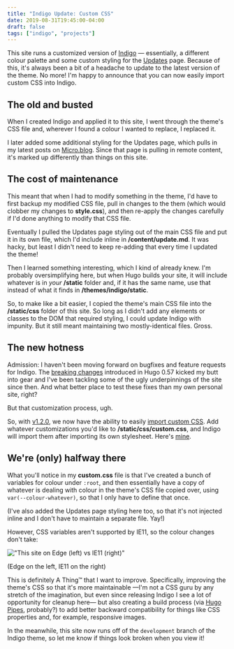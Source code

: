 ```yaml
---
title: "Indigo Update: Custom CSS"
date: 2019-08-31T19:45:00-04:00
draft: false
tags: ["indigo", "projects"]
---
```


This site runs a customized version of [Indigo] — essentially, a different colour palette and some custom styling for the [Updates] page. Because of this, it's always been a bit of a headache to update to the latest version of the theme. No more! I'm happy to announce that you can now easily import custom CSS into Indigo.<!--more-->

## The old and busted

When I created Indigo and applied it to this site, I went through the theme's CSS file and, wherever I found a colour I wanted to replace, I replaced it.

I later added some additional styling for the Updates page, which pulls in my latest posts on [Micro.blog]. Since that page is pulling in remote content, it's marked up differently than things on this site.

## The cost of maintenance

This meant that when I had to modify something in the theme, I'd have to first backup my modified CSS file, pull in changes to the them (which would clobber my changes to **style.css**), and then re-apply the changes carefully if I'd done anything to modify that CSS file.

Eventually I pulled the Updates page styling out of the main CSS file and put it in its own file, which I'd include inline in **/content/update.md**. It was hacky, but least I didn't need to keep re-adding that every time I updated the theme!

Then I learned something interesting, which I kind of already knew. I'm probably oversimplifying here, but when Hugo builds your site, it will include whatever is in _your_ **/static** folder and, if it has the same name, use that instead of what it finds in **/themes/indigo/static**. 

So, to make like a bit easier, I copied the theme's main CSS file into the **/static/css** folder of this site. So long as I didn't add any elements or classes to the DOM that required styling, I could update Indigo with impunity. But it still meant maintaining two mostly-identical files. Gross.

## The new hotness

Admission: I haven't been moving forward on bugfixes and feature requests for Indigo. The [breaking changes] introduced in Hugo 0.57 kicked my butt into gear and I've been tackling some of the ugly underpinnings of the site since then. And what better place to test these fixes than my own personal site, right?

But that customization process, ugh.

So, with [v1.2.0], we now have the ability to easily [import custom CSS]. Add whatever customizations you'd like to **/static/css/custom.css**, and Indigo will import them after importing its own stylesheet. Here's [mine].

## We're (only) halfway there

What you'll notice in my **custom.css** file is that I've created a bunch of variables for colour under `:root`, and then essentially have a copy of whatever is dealing with colour in the theme's CSS file copied over, using `var(--colour-whatever)`, so that I only have to define that once.

(I've also added the Updates page styling here too, so that it's not injected inline and I don't have to maintain a separate file. Yay!)

However, CSS variables aren't supported by IE11, so the colour changes don't take:

!["This site on Edge (left) vs IE11 (right)"](/images/2019-08-31/edge-vs-ie.png)

(Edge on the left, IE11 on the right)

This is definitely A Thing&trade; that I want to improve. Specifically, improving the theme's CSS so that it's more maintainable —I'm not a CSS guru by any stretch of the imagination, but even since releasing Indigo I see a lot of opportunity for cleanup here— but also creating a build process (via [Hugo Pipes], probably?) to add better backward compatibility for things like CSS properties and, for example, responsive images.

In the meanwhile, this site now runs off of the `development` branch of the Indigo theme, so let me know if things look broken when you view it!

[Indigo]: https://github.com/AngeloStavrow/indigo
[Updates]: /updates
[Micro.blog]: https://micro.blog
[breaking changes]: https://github.com/gohugoio/hugoThemes/issues/678
[v1.2.0]: https://github.com/AngeloStavrow/indigo/blob/master/CHANGELOG.md#120
[import custom CSS]: https://changemap.co/indigo-team/indigo-theme-for-hugo/task/3462-import-custom-css/
[mine]: https://github.com/AngeloStavrow/angelostavrow.com/blob/master/static/css/custom.css
[Hugo Pipes]: https://gohugo.io/hugo-pipes/